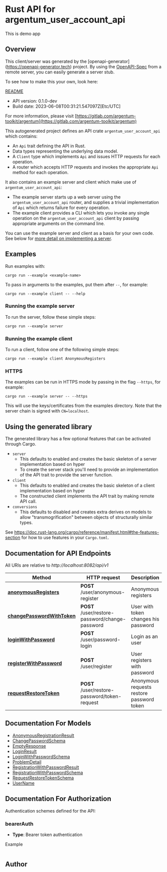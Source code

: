 # Rust API for argentum_user_account_api

This is demo app

## Overview

This client/server was generated by the [openapi-generator]
(https://openapi-generator.tech) project.  By using the
[OpenAPI-Spec](https://github.com/OAI/OpenAPI-Specification) from a remote
server, you can easily generate a server stub.

To see how to make this your own, look here:

[README]((https://openapi-generator.tech))

- API version: 0.1.0-dev
- Build date: 2023-06-08T00:31:21.547097Z[Etc/UTC]

For more information, please visit [https://gitlab.com/argentum-toolkit/argentum](https://gitlab.com/argentum-toolkit/argentum)

This autogenerated project defines an API crate `argentum_user_account_api` which contains:
* An `Api` trait defining the API in Rust.
* Data types representing the underlying data model.
* A `Client` type which implements `Api` and issues HTTP requests for each operation.
* A router which accepts HTTP requests and invokes the appropriate `Api` method for each operation.

It also contains an example server and client which make use of `argentum_user_account_api`:

* The example server starts up a web server using the `argentum_user_account_api`
    router, and supplies a trivial implementation of `Api` which returns failure
    for every operation.
* The example client provides a CLI which lets you invoke
    any single operation on the `argentum_user_account_api` client by passing appropriate
    arguments on the command line.

You can use the example server and client as a basis for your own code.
See below for [more detail on implementing a server](#writing-a-server).

## Examples

Run examples with:

```
cargo run --example <example-name>
```

To pass in arguments to the examples, put them after `--`, for example:

```
cargo run --example client -- --help
```

### Running the example server
To run the server, follow these simple steps:

```
cargo run --example server
```

### Running the example client
To run a client, follow one of the following simple steps:

```
cargo run --example client AnonymousRegisters
```

### HTTPS
The examples can be run in HTTPS mode by passing in the flag `--https`, for example:

```
cargo run --example server -- --https
```

This will use the keys/certificates from the examples directory. Note that the
server chain is signed with `CN=localhost`.

## Using the generated library

The generated library has a few optional features that can be activated through Cargo.

* `server`
    * This defaults to enabled and creates the basic skeleton of a server implementation based on hyper
    * To create the server stack you'll need to provide an implementation of the API trait to provide the server function.
* `client`
    * This defaults to enabled and creates the basic skeleton of a client implementation based on hyper
    * The constructed client implements the API trait by making remote API call.
* `conversions`
    * This defaults to disabled and creates extra derives on models to allow "transmogrification" between objects of structurally similar types.

See https://doc.rust-lang.org/cargo/reference/manifest.html#the-features-section for how to use features in your `Cargo.toml`.

## Documentation for API Endpoints

All URIs are relative to *http://localhost:8082/api/v1*

Method | HTTP request | Description
------------- | ------------- | -------------
[**anonymousRegisters**](docs/anonymous_api.md#anonymousRegisters) | **POST** /user/anonymous-register | Anonymous registers
[**changePasswordWithToken**](docs/user_account_api.md#changePasswordWithToken) | **POST** /user/restore-password/change-password | User with token changes his password
[**loginWithPassword**](docs/user_account_api.md#loginWithPassword) | **POST** /user/password-login | Login as an user
[**registerWithPassword**](docs/user_account_api.md#registerWithPassword) | **POST** /user/register | User registers with password
[**requestRestoreToken**](docs/user_account_api.md#requestRestoreToken) | **POST** /user/restore-password/token-request | Anonymous requests restore password token


## Documentation For Models

 - [AnonymousRegistrationResult](docs/AnonymousRegistrationResult.md)
 - [ChangePasswordSchema](docs/ChangePasswordSchema.md)
 - [EmptyResponse](docs/EmptyResponse.md)
 - [LoginResult](docs/LoginResult.md)
 - [LoginWithPasswordSchema](docs/LoginWithPasswordSchema.md)
 - [ProblemDetail](docs/ProblemDetail.md)
 - [RegistrationWithPasswordResult](docs/RegistrationWithPasswordResult.md)
 - [RegistrationWithPasswordSchema](docs/RegistrationWithPasswordSchema.md)
 - [RequestRestoreTokenSchema](docs/RequestRestoreTokenSchema.md)
 - [UserName](docs/UserName.md)


## Documentation For Authorization

Authentication schemes defined for the API:
### bearerAuth
- **Type**: Bearer token authentication

Example
```
```

## Author



